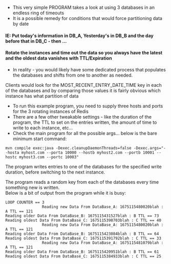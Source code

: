 * This very simple PROGRAM takes a look at using 3 databases in an endless ring of timeouts
* It is a possible remedy for conditions that would force partitioning data by date
####    IE:  Put today's information in DB_A, Yesterday's in DB_B and the day before that in DB_C - then ... 
#### Rotate the instances and time out the data so you always have the latest and the oldest data vanishes with TTL/Expiration 
* In reality - you would likely have some dedicated process that populates the databases and shifts from one to another as needed. 
  
Clients would look for the MOST_RECENT_ENTRY_DATE_TIME key in each of the databases and by comparing those values it is fairly obvious which instance has what partition of data
  
* To run this example program, you need to supply three hosts and ports for the 3 rotating instances of Redis
* There are a few other tweakable settings - like the duration of the program, the TTL to set on the entries written, the amount of time to write to each instance, etc...
* Check the main program for all the possible args... below is the bare minimum start command:
```
mvn compile exec:java -Dexec.cleanupDaemonThreads=false -Dexec.args="--hosta myhost.com --porta 10000 --hostb myhost2.com --portb 10001 --hostc myhost3.com --portc 10003"
```
The program writes entries to one of the databases for the specified write duration, before switching to the next instance.

The program reads a random key from each of the databases every time something new is written. 
<br/>Below is a bit of output from the program while it is busy: 

```
LOOP COUNTER == 3
                Reading new Data From DataBase_A: 1675115480020blah : A TTL == 121
Reading older Data From DataBase_B: 1675115431527blah : B TTL == 73
Reading oldest Data From DataBase_C: 1675115398703blah : C TTL == 40
                Reading new Data From DataBase_A: 1675115480020blah : A TTL == 121
Reading older Data From DataBase_B: 1675115423084blah : B TTL == 64
Reading oldest Data From DataBase_C: 1675115391792blah : C TTL == 33
                Reading new Data From DataBase_A: 1675115481079blah : A TTL == 121
Reading older Data From DataBase_B: 1675115420951blah : B TTL == 61
Reading oldest Data From DataBase_C: 1675115384933blah : C TTL == 25

```
